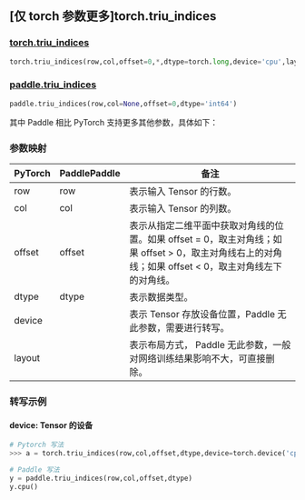 ## [仅 torch 参数更多]torch.triu_indices

### [torch.triu_indices](https://pytorch.org/docs/stable/generated/torch.triu_indices.html?highlight=triu_indices#torch.triu_indices)

```python
torch.triu_indices(row,col,offset=0,*,dtype=torch.long,device='cpu',layout=torch.strided)
```

### [paddle.triu_indices](https://www.paddlepaddle.org.cn/documentation/docs/zh/api/paddle/triu_indices_cn.html)

```python
paddle.triu_indices(row,col=None,offset=0,dtype='int64')
```

其中 Paddle 相比 PyTorch 支持更多其他参数，具体如下：

### 参数映射
|PyTorch|PaddlePaddle|备注|
| ------- | ------- | ------- |
|row|row|表示输入 Tensor 的行数。|
|col|col|表示输入 Tensor 的列数。|
|offset|offset|表示从指定二维平面中获取对角线的位置。如果 offset = 0，取主对角线；如果 offset > 0，取主对角线右上的对角线；如果 offset < 0，取主对角线左下的对角线。|
|dtype|dtype|表示数据类型。|
|device||表示 Tensor 存放设备位置，Paddle 无此参数，需要进行转写。|
|layout||表示布局方式， Paddle 无此参数，一般对网络训练结果影响不大，可直接删除。|

### 转写示例

#### device: Tensor 的设备

```python
# Pytorch 写法
>>> a = torch.triu_indices(row,col,offset,dtype,device=torch.device('cpu'))

# Paddle 写法
y = paddle.triu_indices(row,col,offset,dtype)
y.cpu()
```
